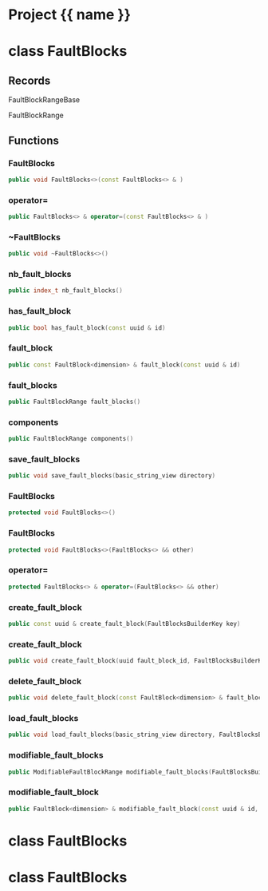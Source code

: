 <script setup>
import {useRoute} from 'vitepress'
const {path} = useRoute()
const tokens = path.split('/')
const words = tokens[2].split('-');
for (let i = 0; i < words.length; i++) {
    words[i] = words[i].charAt(0).toUpperCase() + words[i].slice(1);
    words[i] = words[i].replace('geode', 'Geode')
}
const name = words.join('-');
</script>
# Project {{ name }}

# class FaultBlocks


## Records

FaultBlockRangeBase

FaultBlockRange



## Functions

### FaultBlocks

```cpp
public void FaultBlocks<>(const FaultBlocks<> & )
```


### operator=

```cpp
public FaultBlocks<> & operator=(const FaultBlocks<> & )
```


### ~FaultBlocks

```cpp
public void ~FaultBlocks<>()
```


### nb_fault_blocks

```cpp
public index_t nb_fault_blocks()
```


### has_fault_block

```cpp
public bool has_fault_block(const uuid & id)
```


### fault_block

```cpp
public const FaultBlock<dimension> & fault_block(const uuid & id)
```


### fault_blocks

```cpp
public FaultBlockRange fault_blocks()
```


### components

```cpp
public FaultBlockRange components()
```


### save_fault_blocks

```cpp
public void save_fault_blocks(basic_string_view directory)
```


### FaultBlocks

```cpp
protected void FaultBlocks<>()
```


### FaultBlocks

```cpp
protected void FaultBlocks<>(FaultBlocks<> && other)
```


### operator=

```cpp
protected FaultBlocks<> & operator=(FaultBlocks<> && other)
```


### create_fault_block

```cpp
public const uuid & create_fault_block(FaultBlocksBuilderKey key)
```


### create_fault_block

```cpp
public void create_fault_block(uuid fault_block_id, FaultBlocksBuilderKey key)
```


### delete_fault_block

```cpp
public void delete_fault_block(const FaultBlock<dimension> & fault_block, FaultBlocksBuilderKey key)
```


### load_fault_blocks

```cpp
public void load_fault_blocks(basic_string_view directory, FaultBlocksBuilderKey key)
```


### modifiable_fault_blocks

```cpp
public ModifiableFaultBlockRange modifiable_fault_blocks(FaultBlocksBuilderKey key)
```


### modifiable_fault_block

```cpp
public FaultBlock<dimension> & modifiable_fault_block(const uuid & id, FaultBlocksBuilderKey key)
```




# class FaultBlocks


# class FaultBlocks


